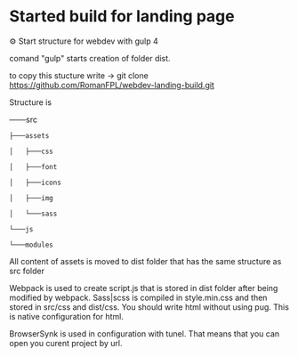 # Started build for landing page
⚙️ Start  structure for webdev with gulp 4

comand "gulp" starts creation of folder dist.


to copy this stucture write → git clone https://github.com/RomanFPL/webdev-landing-build.git

Structure is 

───src

    ├───assets
    
    │   ├───css
    
    │   ├───font
    
    │   ├───icons
    
    │   ├───img
    
    │   └───sass
    
    └───js
    
    └───modules
      
 All content of assets is moved to dist folder that has the same structure as src folder
 
 Webpack is used to create script.js that is stored in dist folder after being modified by webpack.
 Sass|scss is compiled in style.min.css and then stored in src/css and dist/css.
 You should write html without using pug. This is native configuration for html.
 
 BrowserSynk is used in configuration with tunel. That means that you can open you curent project by url.

